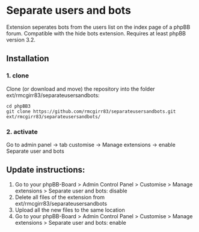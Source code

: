 Separate users and bots
===============

Extension seperates bots from the users list on the index page of a phpBB forum.  Compatible with the hide bots extension.  Requires at least phpBB version 3.2.

## Installation

### 1. clone
Clone (or download and move) the repository into the folder ext/rmcgirr83/separateusersandbots:

```
cd phpBB3
git clone https://github.com/rmcgirr83/separateusersandbots.git ext/rmcgirr83/separateusersandbots/
```

### 2. activate
Go to admin panel -> tab customise -> Manage extensions -> enable Separate user and bots

## Update instructions:
1. Go to your phpBB-Board > Admin Control Panel > Customise > Manage extensions > Separate user and bots: disable
2. Delete all files of the extension from ext/rmcgirr83/separateusersandbots
3. Upload all the new files to the same location
4. Go to your phpBB-Board > Admin Control Panel > Customise > Manage extensions > Separate user and bots: enable
